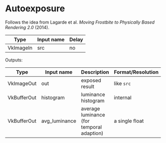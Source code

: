 # Autoexposure

Follows the idea from Lagarde et al. *Moving Frostbite to Physically Based Rendering 2.0* (2014).


| Type      | Input name | Delay |
|-----------|------------|-------|
| VkImageIn | src        | no    |

Outputs:

| Type        | Input name    | Description                                 | Format/Resolution         | Persistent |
|-------------|---------------|---------------------------------------------|---------------------------|------------|
| VkImageOut  | out           | exposed result                              | like `src`                | no         |
| VkBufferOut | histogram     | luminance histogram                         | internal                  | no         |
| VkBufferOut | avg_luminance | average luminance (for temporal adaption)   | a single float            | yes        |

